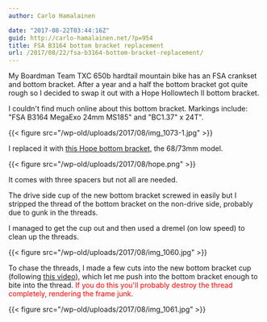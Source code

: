 ```yaml
---
author: Carlo Hamalainen

date: "2017-08-22T03:44:16Z"
guid: http://carlo-hamalainen.net/?p=954
title: FSA B3164 bottom bracket replacement
url: /2017/08/22/fsa-b3164-bottom-bracket-replacement/
---
```

My Boardman Team TXC 650b hardtail mountain bike has an FSA crankset and bottom bracket. After a year and a half the bottom bracket got quite rough so I decided to swap it out with a Hope Hollowtech II bottom bracket.

I couldn't find much online about this bottom bracket. Markings include: "FSA B3164 MegaExo 24mm MS185" and "BC1.37" x 24T".

{{< figure src="/wp-old/uploads/2017/08/img_1073-1.jpg" >}}

I replaced it with [this Hope bottom bracket](http://www.chainreactioncycles.com/sg/en/hope-mtb-stainless-steel-bottom-bracket/rp-prod80494), the 68/73mm model.

{{< figure src="/wp-old/uploads/2017/08/hope.png" >}}

It comes with three spacers but not all are needed.

The drive side cup of the new bottom bracket screwed in easily but I stripped the thread of the bottom bracket on the non-drive side, probably due to gunk in the threads.

I managed to get the cup out and then used a dremel (on low speed) to clean up the threads.

{{< figure src="/wp-old/uploads/2017/08/img_1060.jpg" >}}

To chase the threads, I made a few cuts into the new bottom bracket cup (following [this video](https://m.youtube.com/watch?v=1IrAGP22V34)), which let me push into the bottom bracket enough to bite into the thread. <span style="color:#ff0000;">If you do this you'll probably destroy the thread completely, rendering the frame junk.</span>

{{< figure src="/wp-old/uploads/2017/08/img_1061.jpg" >}}

